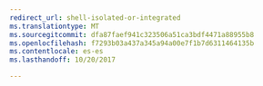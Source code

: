 ```yaml
---
redirect_url: shell-isolated-or-integrated
ms.translationtype: MT
ms.sourcegitcommit: dfa87faef941c323506a51ca3bdf4471a88955b8
ms.openlocfilehash: f7293b03a437a345a94a00e7f1b7d6311464135b
ms.contentlocale: es-es
ms.lasthandoff: 10/20/2017

---
```


